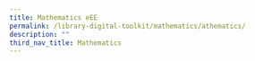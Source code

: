 ```yaml
---
title: Mathematics eEE
permalink: /library-digital-toolkit/mathematics/athematics/
description: ""
third_nav_title: Mathematics
---
```

